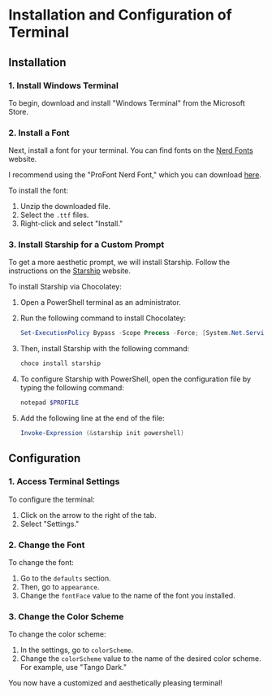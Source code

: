 # Installation and Configuration of Terminal

## Installation

### 1. Install Windows Terminal

To begin, download and install "Windows Terminal" from the Microsoft Store.

### 2. Install a Font

Next, install a font for your terminal. You can find fonts on the [Nerd Fonts](https://www.nerdfonts.com/) website.

I recommend using the "ProFont Nerd Font," which you can download [here](https://github.com/ryanoasis/nerd-fonts/releases/download/v3.2.1/ProFont.zip).

To install the font:
1. Unzip the downloaded file.
2. Select the `.ttf` files.
3. Right-click and select "Install."

### 3. Install Starship for a Custom Prompt

To get a more aesthetic prompt, we will install Starship. Follow the instructions on the [Starship](https://starship.rs/guide/) website.

To install Starship via Chocolatey:
1. Open a PowerShell terminal as an administrator.
2. Run the following command to install Chocolatey:

    ```powershell
    Set-ExecutionPolicy Bypass -Scope Process -Force; [System.Net.ServicePointManager]::SecurityProtocol = [System.Net.ServicePointManager]::SecurityProtocol -bor 3072; iex ((New-Object System.Net.WebClient).DownloadString('https://community.chocolatey.org/install.ps1'))
    ```

3. Then, install Starship with the following command:

    ```powershell
    choco install starship
    ```

4. To configure Starship with PowerShell, open the configuration file by typing the following command:

    ```powershell
    notepad $PROFILE
    ```

5. Add the following line at the end of the file:

    ```powershell
    Invoke-Expression (&starship init powershell)
    ```

## Configuration

### 1. Access Terminal Settings

To configure the terminal:
1. Click on the arrow to the right of the tab.
2. Select "Settings."

### 2. Change the Font

To change the font:
1. Go to the `defaults` section.
2. Then, go to `appearance`.
3. Change the `fontFace` value to the name of the font you installed.

### 3. Change the Color Scheme

To change the color scheme:
1. In the settings, go to `colorScheme`.
2. Change the `colorScheme` value to the name of the desired color scheme. For example, use "Tango Dark."

You now have a customized and aesthetically pleasing terminal!
